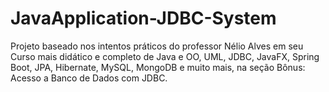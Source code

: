 # JavaApplication-JDBC-System

Projeto baseado nos intentos práticos do professor Nélio Alves em seu Curso mais didático e completo de Java e OO, UML, JDBC, JavaFX, Spring Boot, JPA, Hibernate, MySQL, MongoDB e muito mais, na seção Bônus: Acesso a Banco de Dados com JDBC.
